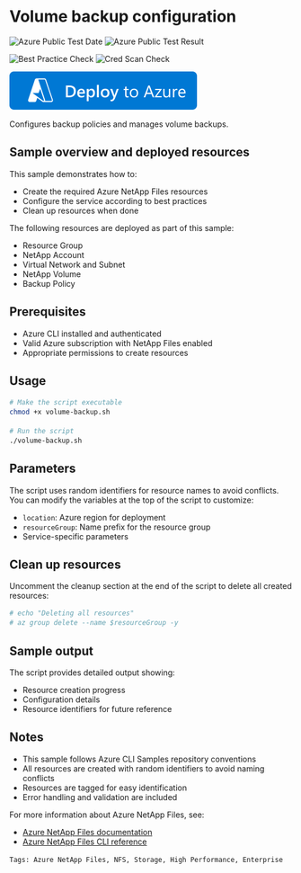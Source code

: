# Volume backup configuration

![Azure Public Test Date](https://azurequickstartsservice.blob.core.windows.net/badges/netappfiles/volume-backup/PublicLastTestDate.svg)
![Azure Public Test Result](https://azurequickstartsservice.blob.core.windows.net/badges/netappfiles/volume-backup/PublicDeployment.svg)

![Best Practice Check](https://azurequickstartsservice.blob.core.windows.net/badges/netappfiles/volume-backup/BestPracticeResult.svg)
![Cred Scan Check](https://azurequickstartsservice.blob.core.windows.net/badges/netappfiles/volume-backup/CredScanResult.svg)

[![Deploy To Azure](https://raw.githubusercontent.com/Azure/azure-quickstart-templates/master/1-CONTRIBUTION-GUIDE/images/deploytoazure.svg?sanitize=true)](https://shell.azure.com/)

Configures backup policies and manages volume backups.

## Sample overview and deployed resources

This sample demonstrates how to:

- Create the required Azure NetApp Files resources
- Configure the service according to best practices  
- Clean up resources when done

The following resources are deployed as part of this sample:

- Resource Group
- NetApp Account
- Virtual Network and Subnet
- NetApp Volume
- Backup Policy

## Prerequisites

- Azure CLI installed and authenticated
- Valid Azure subscription with NetApp Files enabled
- Appropriate permissions to create resources

## Usage

```bash
# Make the script executable
chmod +x volume-backup.sh

# Run the script
./volume-backup.sh
```

## Parameters

The script uses random identifiers for resource names to avoid conflicts. You can modify the variables at the top of the script to customize:

- `location`: Azure region for deployment
- `resourceGroup`: Name prefix for the resource group
- Service-specific parameters

## Clean up resources

Uncomment the cleanup section at the end of the script to delete all created resources:

```bash
# echo "Deleting all resources"
# az group delete --name $resourceGroup -y
```

## Sample output

The script provides detailed output showing:
- Resource creation progress
- Configuration details
- Resource identifiers for future reference

## Notes

- This sample follows Azure CLI Samples repository conventions
- All resources are created with random identifiers to avoid naming conflicts
- Resources are tagged for easy identification
- Error handling and validation are included

For more information about Azure NetApp Files, see:
- [Azure NetApp Files documentation](https://docs.microsoft.com/azure/azure-netapp-files/)
- [Azure NetApp Files CLI reference](https://docs.microsoft.com/cli/azure/netappfiles)

`Tags: Azure NetApp Files, NFS, Storage, High Performance, Enterprise`

